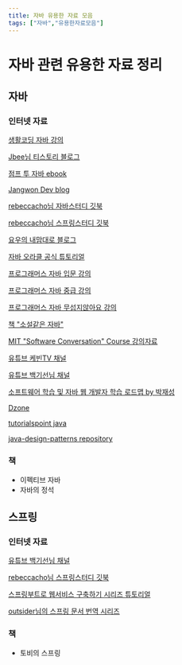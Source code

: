 ```yaml
---
title: 자바 유용한 자료 모음
tags: ["자바","유용한자료모음"]
---
```

# 자바 관련 유용한 자료 정리

## 자바

### 인터넷 자료

[생활코딩 자바 강의](https://opentutorials.org/course/1223/4551)

[Jbee님 티스토리 블로그](http://asfirstalways.tistory.com/category/Dev.BackEnd/JAVA)

[점프 투 자바 ebook](https://wikidocs.net/book/31)

[Jangwon Dev blog](https://dev-jangwon.github.io/blog/tags/#java)

[rebeccacho님 자바스터디 깃북](https://rebeccacho.gitbooks.io/java-study-group/content/index.html)

[rebeccacho님 스프링스터디 깃북](https://rebeccacho.gitbooks.io/spring-study-group/content/)

[요우의 내맘대로 블로그](http://luckyyowu.tistory.com/category/%EA%B0%9C%EC%9D%B8%EA%B3%B5%EB%B6%80/JAVA)

[자바 오라클 공식 튜토리얼](https://docs.oracle.com/javase/tutorial/tutorialLearningPaths.html)

[프로그래머스 자바 입문 강의](https://programmers.co.kr/learn/courses/5)

[프로그래머스 자바 중급 강의](https://programmers.co.kr/learn/courses/9)

[프로그래머스 자바 무섭지않아요 강의](https://programmers.co.kr/learn/courses/16)

[책 "소설같은 자바"](http://book.interpark.com/product/BookDisplay.do?_method=detail&sc.prdNo=206612496)

[MIT "Software Conversation" Course 강의자료](http://web.mit.edu/6.005/www/fa15/)

[유튜브 케빈TV 채널](https://www.youtube.com/channel/UCsOJxLxzQl8IbwGS-Cp5t8w)

[유튜브 백기선님 채널](https://www.youtube.com/user/whiteship2000)

[소프트웨어 학습 및 자바 웹 개발자 학습 로드맵 by 박재성](https://www.slideshare.net/javajigi/ss-66877363?fbclid=IwAR0giEb5lvbQ1BGe827R9hOK_5pGXCChXLf_wcnyaukuT2GctaOCri1U830)

[Dzone](https://dzone.com/java-jdk-development-tutorials-tools-news)

[tutorialspoint java](http://www.tutorialspoint.com/java/index.htm)

[java-design-patterns repository](https://github.com/iluwatar/java-design-patterns)

### 책

- 이펙티브 자바
- 자바의 정석

## 스프링

### 인터넷 자료

[유튜브 백기선님 채널](https://www.youtube.com/user/whiteship2000)

[rebeccacho님 스프링스터디 깃북](https://rebeccacho.gitbooks.io/spring-study-group/content/)

[스프링부트로 웹서비스 구축하기 시리즈 튜토리얼](https://github.com/jojoldu/springboot-webservice)

[outsider님의 스프링 문서 번역 시리즈](https://blog.outsider.ne.kr/729)

### 책

- 토비의 스프링


